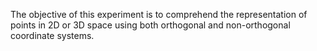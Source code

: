 The objective of this experiment is to comprehend the representation of points in 2D or 3D space using both orthogonal and non-orthogonal coordinate systems.